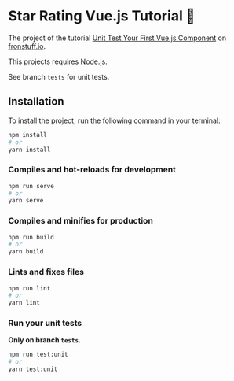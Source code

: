 # Star Rating Vue.js Tutorial 🌟

The project of the tutorial [Unit Test Your First Vue.js Component](https:frontstuff.io/unit-test-your-first-vuejs-component) on [fronstuff.io](https://frontstuff.io).

This projects requires [Node.js](https://nodejs.org/en/).

See branch `tests` for unit tests.

## Installation

To install the project, run the following command in your terminal:

```sh
npm install
# or
yarn install
```

### Compiles and hot-reloads for development

```sh
npm run serve
# or
yarn serve
```

### Compiles and minifies for production

```sh
npm run build
# or
yarn build
```

### Lints and fixes files

```sh
npm run lint
# or
yarn lint
```

### Run your unit tests

**Only on branch `tests`.**

```sh
npm run test:unit
# or
yarn test:unit
```
